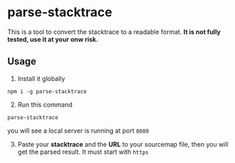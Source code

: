 # parse-stacktrace

This is a tool to convert the stacktrace to a readable format. **It is not fully tested, use it at your onw risk.**

## Usage

1. Install it globally

`npm i -g parse-stacktrace`

2. Run this command

`parse-stacktrace`

you will see a local server is running at port `8080`

3. Paste your **stacktrace** and the **URL** to your sourcemap file, then you will get the parsed result. It must start with `https`
